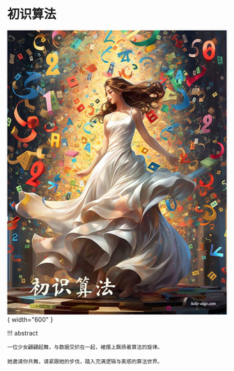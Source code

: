 # 初识算法

<div class="center-table" markdown>

![初识算法](../assets/covers/chapter_introduction.jpg){ width="600" }

</div>

!!! abstract

    一位少女翩翩起舞，与数据交织在一起，裙摆上飘扬着算法的旋律。
    
    她邀请你共舞，请紧跟她的步伐，踏入充满逻辑与美感的算法世界。
